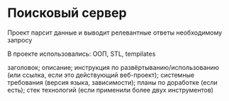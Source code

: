# Поисковый сервер
Проект парсит данные и выводит релевантные ответы необходимому запросу

В проекте использовались: ООП, STL, tempilates

заголовок;
описание;
инструкция по развёртыванию/использованию (или ссылка, если это действующий веб-проект);
системные требования (версия языка, зависимости);
планы по доработке (если есть);
стек технологий (если применили более двух инструментов)
